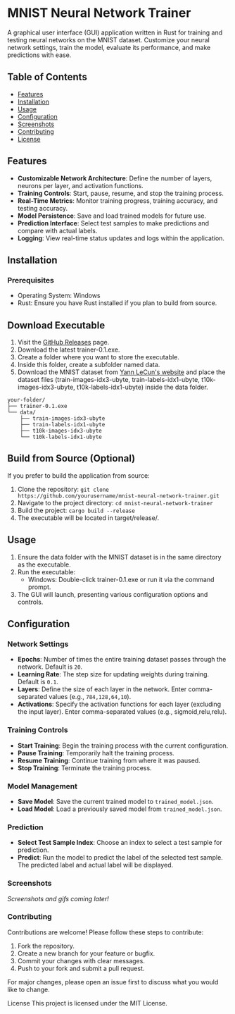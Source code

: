 # MNIST Neural Network Trainer

A graphical user interface (GUI) application written in Rust for training and testing neural networks on the MNIST dataset. Customize your neural network settings, train the model, evaluate its performance, and make predictions with ease.

## Table of Contents
- [Features](#Features)
- [Installation](#Installation)
- [Usage](#Usage)
- [Configuration](#Configuration)
- [Screenshots](#Screenshots)
- [Contributing](#Contributing)
- [License](#License)

## Features
- **Customizable Network Architecture**: Define the number of layers, neurons per layer, and activation functions.
- **Training Controls**: Start, pause, resume, and stop the training process.
- **Real-Time Metrics**: Monitor training progress, training accuracy, and testing accuracy.
- **Model Persistence**: Save and load trained models for future use.
- **Prediction Interface**: Select test samples to make predictions and compare with actual labels.
- **Logging**: View real-time status updates and logs within the application.

## Installation
### Prerequisites
- Operating System: Windows
- Rust: Ensure you have Rust installed if you plan to build from source.

## Download Executable
1. Visit the [GitHub Releases](https://github.com/morgan-mcnabb/mnist-trainer/releases/tag/v0.1.0) page.
2. Download the latest trainer-0.1.exe.
3. Create a folder where you want to store the executable.
4. Inside this folder, create a subfolder named data.
5. Download the MNIST dataset from [Yann LeCun's website](http://yann.lecun.com/exdb/mnist/) and place the dataset files (train-images-idx3-ubyte, train-labels-idx1-ubyte, t10k-images-idx3-ubyte, t10k-labels-idx1-ubyte) inside the data folder.
```
your-folder/
├── trainer-0.1.exe
└── data/
    ├── train-images-idx3-ubyte
    ├── train-labels-idx1-ubyte
    ├── t10k-images-idx3-ubyte
    └── t10k-labels-idx1-ubyte
```

## Build from Source (Optional)
If you prefer to build the application from source:

1. Clone the repository:
  ```git clone https://github.com/yourusername/mnist-neural-network-trainer.git```
2. Navigate to the project directory:
   ```cd mnist-neural-network-trainer```
3. Build the project:
  ```cargo build --release```
4. The executable will be located in target/release/.

## Usage
1. Ensure the data folder with the MNIST dataset is in the same directory as the executable.
2. Run the executable:
    - Windows: Double-click trainer-0.1.exe or run it via the command prompt.
3. The GUI will launch, presenting various configuration options and controls.

## Configuration
### Network Settings
- **Epochs**: Number of times the entire training dataset passes through the network. Default is ```20```.
- **Learning Rate**: The step size for updating weights during training. Default is ```0.1```.
- **Layers**: Define the size of each layer in the network. Enter comma-separated values (e.g., ```784,128,64,10```).
- **Activations**: Specify the activation functions for each layer (excluding the input layer). Enter comma-separated values (e.g., sigmoid,relu,relu).
  
### Training Controls
- **Start Training**: Begin the training process with the current configuration.
- **Pause Training**: Temporarily halt the training process.
- **Resume Training**: Continue training from where it was paused.
- **Stop Training**: Terminate the training process.
  
### Model Management
- **Save Model**: Save the current trained model to `trained_model.json`.
- **Load Model**: Load a previously saved model from `trained_model.json`.
 
### Prediction
- **Select Test Sample Index**: Choose an index to select a test sample for prediction.
- **Predict**: Run the model to predict the label of the selected test sample. The predicted label and actual label will be displayed.

### Screenshots
_Screenshots and gifs coming later!_

### Contributing
Contributions are welcome! Please follow these steps to contribute:

1. Fork the repository.
2. Create a new branch for your feature or bugfix.
3. Commit your changes with clear messages.
4. Push to your fork and submit a pull request.
   
For major changes, please open an issue first to discuss what you would like to change.

License
This project is licensed under the MIT License.
